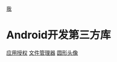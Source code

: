 [我](https://github.com/Dozen729)

# Android开发第三方库
[应用授权](https://github.com/googlesamples/easypermissions)
[文件管理器](https://github.com/MiCode/FileExplorer)
[圆形头像](https://github.com/ai2101039/YLCircleImageView)


